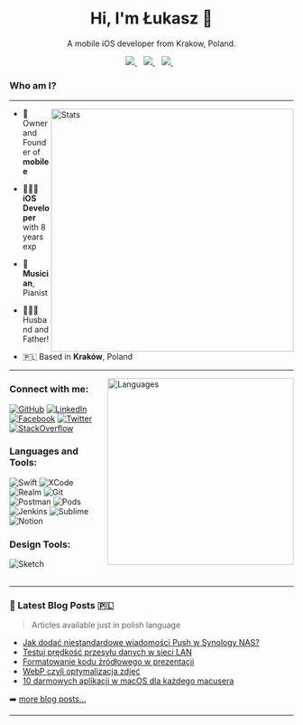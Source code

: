 <h1 align='center'>
	Hi, I'm Łukasz 👋
</h1>

<p align='center'>
  A mobile iOS developer from Krakow, Poland.
</p>

<div align='center'>
	<a href="https://stackoverflow.com/users/3840884" alt="Lukszar's StackOverflow Reputation">
		<img src="https://img.shields.io/stackexchange/stackoverflow/r/3840884?color=orange&label=reputation&logo=stackoverflow&style=for-the-badge" />
	</a>&nbsp;&nbsp;
	<a href="https://mobilee.pl" alt="https://mobilee.pl">
		<img src="https://img.shields.io/website?label=mobilee.pl&color=0F8BDA&style=for-the-badge&url=https%3A%2F%2Fmobilee.pl" />
	</a>&nbsp;&nbsp;
	<a href="https://macuser.info" alt="Blog">
		<img src="https://img.shields.io/website?label=macuser.info&color=FF4C48&style=for-the-badge&url=https%3A%2F%2Fmacuser.info" />
	</a>&nbsp;&nbsp;
</div>

### Who am I? 
---
<img alt="Stats" align="right" src="https://github-readme-stats.vercel.app/api?username=lukszar&show_icons=true&count_private=true&theme=dark" width="430"/>

- 🏢 Owner and Founder of **mobilee**

- 👨🏻‍💻 **iOS Developer** with 8 years exp

- 🎹 **Musician**, Pianist

- 👨‍👩‍👦 Husband and Father!

- 🇵🇱 Based in **Kraków**, Poland

---


<img alt="Languages" align="right" src="https://github-readme-stats.vercel.app/api/top-langs/?username=lukszar&theme=dark" width="330"/>


### Connect with me:

[<img alt="GitHub" src="https://img.shields.io/badge/GitHub-100000?style=for-the-badge&logo=github&logoColor=white" />][github]
[<img alt="LinkedIn" src="https://img.shields.io/badge/LinkedIn-0077B5?style=for-the-badge&logo=linkedin&logoColor=white" />][linkedin]
[<img alt="Facebook" src="https://img.shields.io/badge/Facebook-1877F2?style=for-the-badge&logo=facebook&logoColor=white" />][facebook]
[<img alt="Twitter" src="https://img.shields.io/badge/Twitter-1DA1F2?style=for-the-badge&logo=twitter&logoColor=white" />][twitter]
[<img alt="StackOverflow" src="https://img.shields.io/badge/Stack_Overflow-FE7A16?style=for-the-badge&logo=stack-overflow&logoColor=white" />][stackoverflow]
<br />

### Languages and Tools:

<div align='left'>
<img alt="Swift" src="https://img.shields.io/badge/Swift-FA7343?style=for-the-badge&logo=swift&logoColor=white" />
<img alt="XCode" src="https://img.shields.io/badge/Xcode-007ACC?style=for-the-badge&logo=Xcode&logoColor=white" />
<img alt="Realm" src="https://img.shields.io/badge/Realm-39477F?style=for-the-badge&logo=realm&logoColor=white" />
<img alt="Git" src="https://img.shields.io/badge/Git-F05032?style=for-the-badge&logo=git&logoColor=white" />
<img alt="Postman" src="https://img.shields.io/badge/Postman-FF6C37?style=for-the-badge&logo=Postman&logoColor=white" />
<img alt="Pods" src="https://img.shields.io/badge/cocoapods-FA2A02?style=for-the-badge&logo=cocoapods&logoColor=white" />
<img alt="Jenkins" src="https://img.shields.io/badge/Jenkins-D24939?style=for-the-badge&logo=Jenkins&logoColor=white" />
<img alt="Sublime" src="https://img.shields.io/badge/sublime_text-%23575757.svg?&style=for-the-badge&logo=sublime-text&logoColor=important" />
<img alt="Notion" src="https://img.shields.io/badge/Notion-000000?style=for-the-badge&logo=notion&logoColor=white" />
</div>

### Design Tools:

<img alt="Sketch" src="https://img.shields.io/badge/Sketch-F7B500?style=for-the-badge&logo=Sketch&logoColor=white" />

<br />
<br />

---

### 📕 Latest Blog Posts 🇵🇱

> Articles available just in polish language

<!-- BLOG-POST-LIST:START -->
- [Jak dodać niestandardowe wiadomości Push w Synology NAS?](https://macuser.info/jak-dodac-niestandardowe-wiadomosci-push-w-synology-nas/)
- [Testuj prędkość przesyłu danych w sieci LAN](https://macuser.info/testuj-predkosc-przesylu-danych-w-sieci-lan/)
- [Formatowanie kodu źródłowego w prezentacji](https://macuser.info/formatowanie-kodu-zrodlowego-w-prezentacji/)
- [WebP czyli optymalizacja zdjęć](https://macuser.info/webp-czyli-optymalizacja-zdjec/)
- [10 darmowych aplikacji w macOS dla każdego macusera](https://macuser.info/10-darmowych-aplikacji-w-macos-dla-kazdego-macusera/)
<!-- BLOG-POST-LIST:END -->

➡️ [more blog posts...](https://macuser.info)

---

[stackoverflow]: https://stackoverflow.com/users/3840884
[facebook]: https://www.facebook.com/lukasz.szarkowicz/
[github]: https://github.com/lukszar
[blog]: https://macuser.info
[website]: https://mobilee.pl
[twitter]: https://twitter.com/lukszar
[linkedin]: https://www.linkedin.com/in/lukaszszarkowicz/